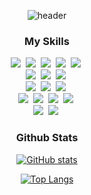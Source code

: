 <!-- ### Hi there 👋 -->

<!--
**kjy9604/kjy9604** is a ✨ _special_ ✨ repository because its `README.md` (this file) appears on your GitHub profile.

Here are some ideas to get you started:

- 🔭 I’m currently working on ...
- 🌱 I’m currently learning ...
- 👯 I’m looking to collaborate on ...
- 🤔 I’m looking for help with ...
- 💬 Ask me about ...
- 📫 How to reach me: ...
- 😄 Pronouns: ...
- ⚡ Fun fact: ...
-->

<div align="center">

![header](https://capsule-render.vercel.app/api?type=waving&color=auto&height=300&section=header&text=Deimos%20Kwon&fontSize=90)
</div>

<h3 align="center">My Skills</h3>
<p align="center">
  <!-- Front -->
  <img src="https://img.shields.io/badge/JavaScript-ffb13b?style=flat-square&logo=javaScript&logoColor=white"/></a>&nbsp 
  <img src="https://img.shields.io/badge/TypeScript-3178C6?style=flat-square&logo=typescript&logoColor=white"/></a>&nbsp 
  <img src="https://img.shields.io/badge/React-61DAFB?style=flat-square&logo=react&logoColor=black"/></a>&nbsp 
  <img src="https://img.shields.io/badge/React%20Native-61DAFB?style=flat-square&logo=react&logoColor=black"/></a>&nbsp 
  <img src="https://img.shields.io/badge/Vue.js-4FC08D?style=flat-square&logo=vuedotjs&logoColor=white"/></a>&nbsp 
  <br/>
  <!-- Backend -->
  <img src="https://img.shields.io/badge/Java-E25A1C?style=flat-square&logo=Java&logoColor=white"/></a>&nbsp
  <img src="https://img.shields.io/badge/Python-3766AB?style=flat-square&logo=Python&logoColor=white"/></a>&nbsp 
  <img src="https://img.shields.io/badge/SwiftUI-F05138?style=flat-square&logo=swift&logoColor=white"/></a>&nbsp 
  <!-- Frameworks -->
  <br/>
  <img src="https://img.shields.io/badge/Spring-6DB33F?style=flat-square&logo=Spring&logoColor=white"/></a>&nbsp
  <img src="https://img.shields.io/badge/SpringBoot-6DB33F?style=flat-square&logo=SpringBoot&logoColor=white"/></a>&nbsp 
  <img src="https://img.shields.io/badge/Node.js-339933?style=flat-square&logo=Node.js&logoColor=white"/></a>&nbsp
  <br/>
  <!-- DB -->
  <img src="https://img.shields.io/badge/Mysql-E6B91E?style=flat-square&logo=MySql&logoColor=black"/></a>&nbsp 
  <img src="https://img.shields.io/badge/SQLite-003B57?style=flat-square&logo=sqlite&logoColor=white"/></a>&nbsp 
  <img src="https://img.shields.io/badge/MSSQL-CC2927?style=flat-square&logo=microsoftsqlserver&logoColor=white"/></a>&nbsp 
  <img src="https://img.shields.io/badge/PostgreSQL-4169E1?style=flat-square&logo=postgresql&logoColor=white"/></a>&nbsp 
  <br/>
  <!-- Server -->
  <img src="https://img.shields.io/badge/Linux-FCC624?style=flat-square&logo=Linux&logoColor=black"/></a>&nbsp 
  <img src="https://img.shields.io/badge/AWS-232F3E?style=flat-square&logo=AmazonAWS&logoColor=white"/></a>&nbsp 
</p>


<h3 align="center">Github Stats</h3>
<div align="center">

[![GitHub stats](https://github-readme-stats.vercel.app/api?username=DeimosKwon&show_icons=true&theme=radical&include_all_commits=true&count_private=true)](https://github.com/DeimosKwon/github-readme-stats)
</div>
<div align="center">

[![Top Langs](https://github-readme-stats.vercel.app/api/top-langs/?username=DeimosKwon&theme=radical)](https://github.com/DeimosKwon/github-readme-stats)
</div>